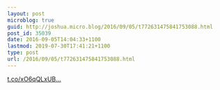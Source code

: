 ```yaml
---
layout: post
microblog: true
guid: http://joshua.micro.blog/2016/09/05/t772631475841753088.html
post_id: 35039
date: 2016-09-05T14:04:33+1100
lastmod: 2019-07-30T17:41:21+1100
type: post
url: /2016/09/05/t772631475841753088.html
---
```

[t.co/xO6qQLxUB...](https://t.co/xO6qQLxUBr)
